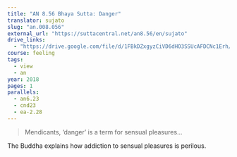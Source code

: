 ```yaml
---
title: "AN 8.56 Bhaya Sutta: Danger"
translator: sujato
slug: "an.008.056"
external_url: "https://suttacentral.net/an8.56/en/sujato"
drive_links:
  - "https://drive.google.com/file/d/1FBkDZxgyzCiVD6dHO3SSUcAFDCNc1Erh/view?usp=drivesdk"
course: feeling
tags:
  - view
  - an
year: 2018
pages: 1
parallels:
  - an6.23
  - cnd23
  - ea-2.28
---
```


> Mendicants, ‘danger’ is a term for sensual pleasures...

The Buddha explains how addiction to sensual pleasures is perilous.

